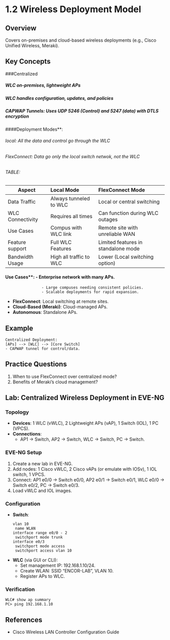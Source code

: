 # 1.2 Wireless Deployment Model

## Overview
Covers on-premises and cloud-based wireless deployments (e.g., Cisco Unified Wireless, Meraki).

## Key Concepts
###Centralized
##### WLC on-premises, lightweight APs
##### WLC handles configuration, updates, and policies
##### CAPWAP Tunnels: Uses UDP 5246 (Control) and 5247 (data) with DTLS encryption

####Deployment Modes**:
###### local: All the data and control go through the WLC
###### FlexConnect: Data go only the local switch netwok, not the WLC
###### TABLE:
| Aspect              | Local Mode              | FlexConnect Mode                    |
| --------------------|:------------------------|:------------------------------------|
| Data Traffic        | Always tunneled to WLC  | Local or central switching          |
| WLC Connectivity    | Requires all times      | Can function during WLC outages     |
| Use Cases           | Compus with WLC link    | Remote site with unreliable WAN     |
| Feature support     | Full WLC Features       | Limited features in standalone mode |
| Bandwidth Usage     |  High all traffic to WLC | Lower (Local switching option)     |
 
#### Use Cases**: - Enterprise network with many APs.
                    - Large compuses needing consistent policies.
                    - Scalable deployments for rapid expansion.
                   
- **FlexConnect**: Local switching at remote sites.
- **Cloud-Based (Meraki)**: Cloud-managed APs.
- **Autonomous**: Standalone APs.

## Example
```text
Centralized Deployment:
[APs] --> [WLC] --> [Core Switch]
- CAPWAP tunnel for control/data.
```

## Practice Questions
1. When to use FlexConnect over centralized mode?
2. Benefits of Meraki’s cloud management?

## Lab: Centralized Wireless Deployment in EVE-NG
### Topology
- **Devices**: 1 WLC (vWLC), 2 Lightweight APs (vAP), 1 Switch (IOL), 1 PC (VPCS).
- **Connections**:
  - AP1 -> Switch, AP2 -> Switch, WLC -> Switch, PC -> Switch.

### EVE-NG Setup
1. Create a new lab in EVE-NG.
2. Add nodes: 1 Cisco vWLC, 2 Cisco vAPs (or emulate with IOSv), 1 IOL switch, 1 VPCS.
3. Connect: AP1 e0/0 -> Switch e0/0, AP2 e0/1 -> Switch e0/1, WLC e0/0 -> Switch e0/2, PC -> Switch e0/3.
4. Load vWLC and IOL images.

### Configuration
- **Switch**:
  ```text
  vlan 10
   name WLAN
  interface range e0/0 - 2
   switchport mode trunk
  interface e0/3
   switchport mode access
   switchport access vlan 10
  ```
- **WLC** (via GUI or CLI):
  - Set management IP: 192.168.1.10/24.
  - Create WLAN: SSID “ENCOR-LAB”, VLAN 10.
  - Register APs to WLC.

### Verification
```text
WLC# show ap summary
PC> ping 192.168.1.10
```

## References
- Cisco Wireless LAN Controller Configuration Guide
